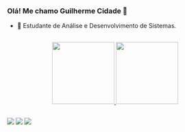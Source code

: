 ### Olá! Me chamo Guilherme Cidade 👋

- 🌱 Estudante de Análise e Desenvolvimento de Sistemas.
##

<div align="center">
  <a href="https://github.com/grcidade">
  <img height="145em" src="https://github-readme-stats.vercel.app/api?username=grcidade&show_icons=true&theme=darcula&include_all_commits=true&count_private=true"/>
  <img height="145em" src="https://github-readme-stats.vercel.app/api/top-langs/?username=grcidade&layout=compact&langs_count=7&theme=darcula"/>
</div>

##
 
<div>
  <a href="https://www.instagram.com/guilhermecidade/" target="_blank"><img src="https://img.shields.io/badge/-Instagram-%23E4405F?style=for-the-badge&logo=instagram&logoColor=white" target="_blank"></a>
  <a href = "mailto:guirevcidade1@gmail.com"><img src="https://img.shields.io/badge/-Gmail-%23333?style=for-the-badge&logo=gmail&logoColor=white" target="_blank"></a>
  <a href="https://www.linkedin.com/in/guilhermereveilleaucidade/" target="_blank"><img src="https://img.shields.io/badge/-LinkedIn-%230077B5?style=for-the-badge&logo=linkedin&logoColor=white" target="_blank"></a>   
</div>

